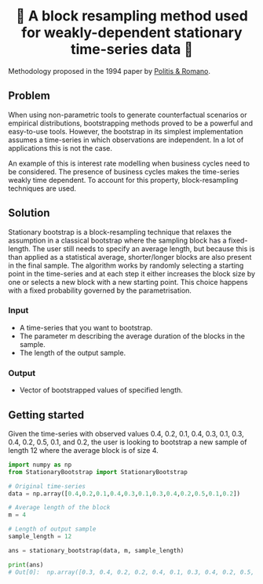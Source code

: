 <h1 align="center" style="border-botom: none">
  <b>
    🐍 A block resampling method used for weakly-dependent stationary time-series data 🐍     
  </b>
</h1>

Methodology proposed in the 1994 paper by [Politis & Romano](https://www.researchgate.net/publication/254287565_The_Stationary_Bootstrap).

## Problem
When using non-parametric tools to generate counterfactual scenarios or empirical distributions, bootstrapping methods proved to be a powerful and easy-to-use tools. However, the bootstrap in its simplest implementation assumes a time-series in which observations are independent. In a lot of applications this is not the case.

An example of this is interest rate modelling when business cycles need to be considered. The presence of business cycles makes the time-series weakly time dependent. To account for this property, block-resampling techniques are used.

## Solution

Stationary bootstrap is a block-resampling technique that relaxes the assumption in a classical bootstrap where the sampling block has a fixed-length. The user still needs to specify an average length, but because this is than applied as a statistical average, shorter/longer blocks are also present in the final sample.
The algorithm works by randomly selecting a starting point in the time-series and at each step it either increases the block size by one or selects a new block with a new starting point. This choice happens with a fixed probability governed by the parametrisation.

### Input
 - A time-series that you want to bootstrap.
 - The parameter m describing the average duration of the blocks in the sample.
 - The length of the output sample.
 
 ### Output
  - Vector of bootstrapped values of specified length.

## Getting started

Given the time-series with observed values 0.4, 0.2, 0.1, 0.4, 0.3, 0.1, 0.3, 0.4, 0.2, 0.5, 0.1, and 0.2, the user is looking to bootstrap a new sample of length 12 where the average block is of size 4. 

```python
import numpy as np
from StationaryBootstrap import StationaryBootstrap

# Original time-series
data = np.array([0.4,0.2,0.1,0.4,0.3,0.1,0.3,0.4,0.2,0.5,0.1,0.2])

# Average length of the block
m = 4

# Length of output sample
sample_length = 12

ans = stationary_bootstrap(data, m, sample_length)

print(ans)
# Out[0]:  np.array([0.3, 0.4, 0.2, 0.2, 0.4, 0.1, 0.3, 0.4, 0.2, 0.5, 0.4, 0.1])
```

